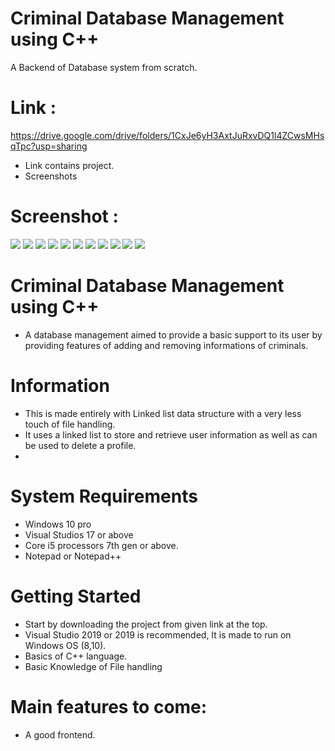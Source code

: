# Criminal Database Management using C++
A Backend of Database system from scratch.
# Link : 
https://drive.google.com/drive/folders/1CxJe6yH3AxtJuRxvDQ1l4ZCwsMHsqTpc?usp=sharing

* Link contains project.
* Screenshots

# Screenshot : 

![](1.png)
![](2.png)
![](3.png)
![](4.png)
![](5.png)
![](6.png)
![](7.png)
![](8.png)
![](9.png)
![](10.png)
![](11.png)

# Criminal Database Management using C++
* A database management aimed to provide a basic support to its user by providing features of adding and removing informations of criminals.

# Information
* This is made entirely with Linked list data structure with a very less touch of file handling.
* It uses a linked list to store and retrieve user information as well as can be used to delete a profile.
* 
# System Requirements
* Windows 10 pro
* Visual Studios 17 or above
* Core i5 processors 7th gen or above.
* Notepad or Notepad++

# Getting Started
* Start by downloading the project from given link at the top.
* Visual Studio 2019 or 2019 is recommended, It is made to run on Windows OS (8,10).
* Basics of C++ language.
* Basic Knowledge of File handling

# Main features to come:
* A good frontend.
